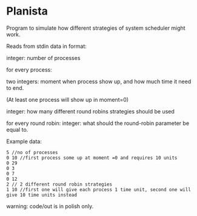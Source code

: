 # Planista
Program to simulate how different strategies of system scheduler might work.

Reads from stdin data in format:

integer: number of processes

for every process:

two integers: moment when process show up, and how much time it need to end.

(At least one process will show up in moment=0)

integer: how many different round robins strategies should be used

for every round robin: integer: what should the round-robin parameter be equal to.

Example data:
```
5 //no of processes
0 10 //first process some up at moment =0 and requires 10 units
0 29
0 3
0 7
0 12
2 // 2 different round robin strategies
1 10 //first one will give each process 1 time unit, second one will give 10 time units instead
```

warning: code/out is in polish only.
